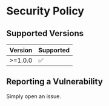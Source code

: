 # Security Policy

## Supported Versions

| Version | Supported          |
| ------- | ------------------ |
| >=1.0.0   | :white_check_mark: |

## Reporting a Vulnerability

Simply open an issue.
